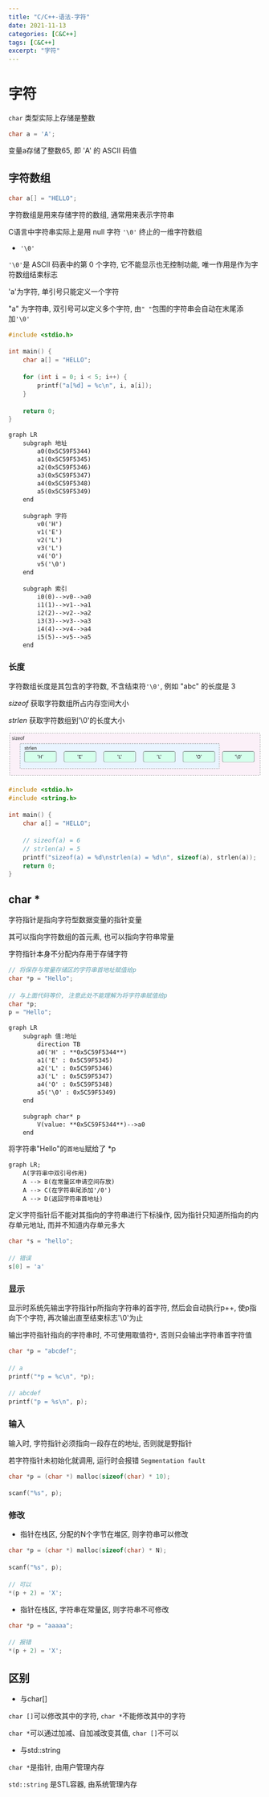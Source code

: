 ```yaml
---
title: "C/C++-语法-字符"
date: 2021-11-13
categories: [C&C++]
tags: [C&C++]
excerpt: "字符"
---
```


# 字符

`char` 类型实际上存储是整数

```c
char a = 'A';
```

变量a存储了整数65, 即 'A' 的 ASCII 码值

## 字符数组

```c
char a[] = "HELLO";
```

字符数组是用来存储字符的数组, 通常用来表示字符串

C语言中字符串实际上是用 null 字符 `'\0'` 终止的一维字符数组

- `'\0'`

`'\0'`是 ASCII 码表中的第 0 个字符, 它不能显示也无控制功能, 唯一作用是作为字符数组结束标志

'a'为字符, 单引号只能定义一个字符

"a" 为字符串, 双引号可以定义多个字符, 由`" "`包围的字符串会自动在末尾添加`'\0'`

```c
#include <stdio.h>

int main() {
    char a[] = "HELLO";

    for (int i = 0; i < 5; i++) {
        printf("a[%d] = %c\n", i, a[i]);
    }

    return 0;
}
```

```mermaid
graph LR
    subgraph 地址
        a0(0x5C59F5344)
        a1(0x5C59F5345)
        a2(0x5C59F5346)
        a3(0x5C59F5347)
        a4(0x5C59F5348)
        a5(0x5C59F5349)
    end

    subgraph 字符
        v0('H')
        v1('E')
        v2('L')
        v3('L')
        v4('O')
        v5('\0')
    end

    subgraph 索引
        i0(0)-->v0-->a0
        i1(1)-->v1-->a1
        i2(2)-->v2-->a2
        i3(3)-->v3-->a3
        i4(4)-->v4-->a4
        i5(5)-->v5-->a5
    end
```

### 长度

字符数组长度是其包含的字符数, 不含结束符`'\0'`, 例如 "abc" 的长度是 3

$sizeof$ 获取字符数组所占内存空间大小

$strlen$ 获取字符数组到'\0'的长度大小

![](/assets/SelfImgur/202407061811_3.svg)

```c
#include <stdio.h>
#include <string.h>

int main() {
    char a[] = "HELLO";

    // sizeof(a) = 6
    // strlen(a) = 5
    printf("sizeof(a) = %d\nstrlen(a) = %d\n", sizeof(a), strlen(a));
    return 0;
}
```

## char \*

字符指针是指向字符型数据变量的指针变量

其可以指向字符数组的首元素, 也可以指向字符串常量

字符指针本身不分配内存用于存储字符

```c
// 将保存与常量存储区的字符串首地址赋值给p
char *p = "Hello";

// 与上面代码等价, 注意此处不能理解为将字符串赋值给p
char *p;
p = "Hello";
```

```mermaid
graph LR
    subgraph 值:地址
        direction TB
        a0('H' : **0x5C59F5344**)
        a1('E' : 0x5C59F5345)
        a2('L' : 0x5C59F5346)
        a3('L' : 0x5C59F5347)
        a4('O' : 0x5C59F5348)
        a5('\0' : 0x5C59F5349)
    end

    subgraph char* p
        V(value: **0x5C59F5344**)-->a0
    end
```

将字符串"Hello"的`首地址`赋给了 *p

```mermaid
graph LR;
    A(字符串中双引号作用)
    A --> B(在常量区申请空间存放)
    A --> C(在字符串尾添加'/0')
    A --> D(返回字符串首地址)
```

定义字符指针后不能对其指向的字符串进行下标操作, 因为指针只知道所指向的内存单元地址, 而并不知道内存单元多大

```c
char *s = "hello";

// 错误
s[0] = 'a'
```

### 显示

显示时系统先输出字符指针p所指向字符串的首字符, 然后会自动执行p++, 使p指向下个字符, 再次输出直至结束标志'\0'为止

输出字符指针指向的字符串时, 不可使用取值符`*`, 否则只会输出字符串首字符值

```c
char *p = "abcdef";

// a
printf("*p = %c\n", *p);

// abcdef
printf("p = %s\n", p);
```

### 输入

输入时, 字符指针必须指向一段存在的地址, 否则就是野指针

若字符指针未初始化就调用, 运行时会报错 `Segmentation fault`

```c
char *p = (char *) malloc(sizeof(char) * 10);

scanf("%s", p);
```

### 修改

- 指针在栈区, 分配的N个字节在堆区, 则字符串可以修改

```c
char *p = (char *) malloc(sizeof(char) * N);

scanf("%s", p);

// 可以
*(p + 2) = 'X';
```

- 指针在栈区, 字符串在常量区, 则字符串不可修改

```c
char *p = "aaaaa";

// 报错
*(p + 2) = 'X';
```

## 区别

- 与char[]

`char []`可以修改其中的字符, `char *`不能修改其中的字符

`char *`可以通过加减、自加减改变其值, `char []`不可以

- 与std::string

`char *`是指针, 由用户管理内存

`std::string` 是STL容器, 由系统管理内存
